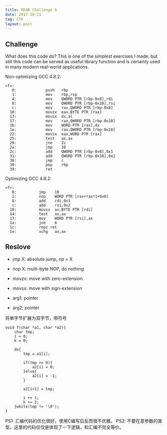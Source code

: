 ```yaml
---
title: RE4B Challenge 6
date: 2017-10-21
tag: CTF
layout: post
---
```


## Challenge

What does this code do? This is one of the simplest exercises I made, but still this code can be served as useful library function and is certainly used in many modern real-world applications.

Non-optimizing GCC 4.8.2:

```
<f>:
   0:             push   rbp
   1:             mov    rbp,rsp
   4:             mov    QWORD PTR [rbp-0x8],rdi
   8:             mov    QWORD PTR [rbp-0x10],rsi
   c:             mov    rax,QWORD PTR [rbp-0x8]
  10:             movzx  eax,BYTE PTR [rax]
  13:             movsx  dx,al
  17:             mov    rax,QWORD PTR [rbp-0x10]
  1b:             mov    WORD PTR [rax],dx
  1e:             mov    rax,QWORD PTR [rbp-0x10]
  22:             movzx  eax,WORD PTR [rax]
  25:             test   ax,ax
  28:             jne    2c 
  2a:             jmp    38 
  2c:             add    QWORD PTR [rbp-0x8],0x1
  31:             add    QWORD PTR [rbp-0x10],0x2
  36:             jmp    c 
  38:             pop    rbp
  39:             ret
```

Optimizing GCC 4.8.2:

```
<f>:
   0:          jmp    10 
   2:          nop    WORD PTR [rax+rax*1+0x0]
   8:          add    rdi,0x1
   c:          add    rsi,0x2
  10:          movsx  ax,BYTE PTR [rdi]
  14:          test   ax,ax
  17:          mov    WORD PTR [rsi],ax
  1a:          jne    8 
  1c:          repz ret
  1e:          xchg   ax,ax
```

## Reslove

* jmp X: absolute jump, rip = X
* nop X: multi-byte NOP, do nothing
* movzx: move with zero-extension
* movsx: move with sign-extension

* arg1: pointer
* arg2: pointer

将单字节扩展为双字节，带符号

```
void f(char *a1, char *a2){
    char tmp;
    i = 0;
    k = 0;
    
    do{
        tmp = a1[i];
        
        if(tmp >= 0){
            a2[i] = 0;
        }else{
            a2[i] = -1;
        }
    
        a2[i+1] = tmp;

        i += 1;
        k += 2;
    }while(tmp != '\0');
}
```

PS1: 汇编代码的优化很好，使用C编写后反而很不优雅。
PS2: 不要在意参数的类型。这里的代码仅仅是体现了一下逻辑，和汇编不完全等价。

